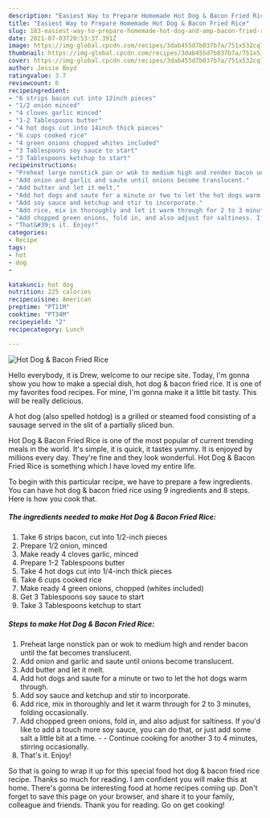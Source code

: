 ```yaml
---
description: "Easiest Way to Prepare Homemade Hot Dog & Bacon Fried Rice"
title: "Easiest Way to Prepare Homemade Hot Dog & Bacon Fried Rice"
slug: 183-easiest-way-to-prepare-homemade-hot-dog-and-amp-bacon-fried-rice
date: 2021-07-03T20:53:37.391Z
image: https://img-global.cpcdn.com/recipes/3dab455d7b037b7a/751x532cq70/hot-dog-bacon-fried-rice-recipe-main-photo.jpg
thumbnail: https://img-global.cpcdn.com/recipes/3dab455d7b037b7a/751x532cq70/hot-dog-bacon-fried-rice-recipe-main-photo.jpg
cover: https://img-global.cpcdn.com/recipes/3dab455d7b037b7a/751x532cq70/hot-dog-bacon-fried-rice-recipe-main-photo.jpg
author: Jessie Boyd
ratingvalue: 3.7
reviewcount: 6
recipeingredient:
- "6 strips bacon cut into 12inch pieces"
- "1/2 onion minced"
- "4 cloves garlic minced"
- "1-2 Tablespoons butter"
- "4 hot dogs cut into 14inch thick pieces"
- "6 cups cooked rice"
- "4 green onions chopped whites included"
- "3 Tablespoons soy sauce to start"
- "3 Tablespoons ketchup to start"
recipeinstructions:
- "Preheat large nonstick pan or wok to medium high and render bacon until the fat becomes translucent."
- "Add onion and garlic and saute until onions become translucent."
- "Add butter and let it melt."
- "Add hot dogs and saute for a minute or two to let the hot dogs warm through."
- "Add soy sauce and ketchup and stir to incorporate."
- "Add rice, mix in thoroughly and let it warm through for 2 to 3 minutes, folding occasionally."
- "Add chopped green onions, fold in, and also adjust for saltiness. If you&#39;d like to add a touch more soy sauce, you can do that, or just add some salt a little bit at a time.  Continue cooking for another 3 to 4 minutes, stirring occasionally."
- "That&#39;s it. Enjoy!"
categories:
- Recipe
tags:
- hot
- dog
- 

katakunci: hot dog  
nutrition: 225 calories
recipecuisine: American
preptime: "PT11M"
cooktime: "PT34M"
recipeyield: "2"
recipecategory: Lunch

---
```



![Hot Dog & Bacon Fried Rice](https://img-global.cpcdn.com/recipes/3dab455d7b037b7a/751x532cq70/hot-dog-bacon-fried-rice-recipe-main-photo.jpg)

Hello everybody, it is Drew, welcome to our recipe site. Today, I'm gonna show you how to make a special dish, hot dog & bacon fried rice. It is one of my favorites food recipes. For mine, I'm gonna make it a little bit tasty. This will be really delicious.

A hot dog (also spelled hotdog) is a grilled or steamed food consisting of a sausage served in the slit of a partially sliced bun.

Hot Dog & Bacon Fried Rice is one of the most popular of current trending meals in the world. It's simple, it is quick, it tastes yummy. It is enjoyed by millions every day. They're fine and they look wonderful. Hot Dog & Bacon Fried Rice is something which I have loved my entire life.


To begin with this particular recipe, we have to prepare a few ingredients. You can have hot dog & bacon fried rice using 9 ingredients and 8 steps. Here is how you cook that.

<!--inarticleads1-->

##### The ingredients needed to make Hot Dog & Bacon Fried Rice:

1. Take 6 strips bacon, cut into 1/2-inch pieces
1. Prepare 1/2 onion, minced
1. Make ready 4 cloves garlic, minced
1. Prepare 1-2 Tablespoons butter
1. Take 4 hot dogs cut into 1/4-inch thick pieces
1. Take 6 cups cooked rice
1. Make ready 4 green onions, chopped (whites included)
1. Get 3 Tablespoons soy sauce to start
1. Take 3 Tablespoons ketchup to start




<!--inarticleads2-->

##### Steps to make Hot Dog & Bacon Fried Rice:

1. Preheat large nonstick pan or wok to medium high and render bacon until the fat becomes translucent.
1. Add onion and garlic and saute until onions become translucent.
1. Add butter and let it melt.
1. Add hot dogs and saute for a minute or two to let the hot dogs warm through.
1. Add soy sauce and ketchup and stir to incorporate.
1. Add rice, mix in thoroughly and let it warm through for 2 to 3 minutes, folding occasionally.
1. Add chopped green onions, fold in, and also adjust for saltiness. If you&#39;d like to add a touch more soy sauce, you can do that, or just add some salt a little bit at a time. -  - Continue cooking for another 3 to 4 minutes, stirring occasionally.
1. That&#39;s it. Enjoy!




So that is going to wrap it up for this special food hot dog & bacon fried rice recipe. Thanks so much for reading. I am confident you will make this at home. There's gonna be interesting food at home recipes coming up. Don't forget to save this page on your browser, and share it to your family, colleague and friends. Thank you for reading. Go on get cooking!
